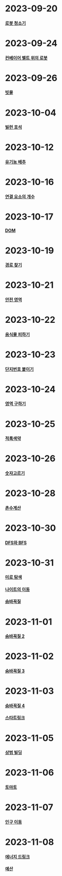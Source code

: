 # 2023-09-20
#### [로봇 청소기](https://www.acmicpc.net/problem/14503)

# 2023-09-24
#### [컨베이어 벨트 위의 로봇](https://www.acmicpc.net/problem/20055)

# 2023-09-26
#### [빗물](https://www.acmicpc.net/problem/14719)

# 2023-10-04
#### [빌런 호석](https://www.acmicpc.net/problem/22251)

# 2023-10-12
#### [유기농 배추](https://www.acmicpc.net/problem/1012)

# 2023-10-16
#### [연결 요소의 개수](https://www.acmicpc.net/problem/11724)

# 2023-10-17
#### [DOM](https://www.acmicpc.net/problem/10552)

# 2023-10-19
#### [경로 찾기](https://www.acmicpc.net/problem/11403)

# 2023-10-21
#### [안전 영역](https://www.acmicpc.net/problem/2468)

# 2023-10-22
#### [음식물 피하기](https://www.acmicpc.net/problem/1743)

# 2023-10-23
#### [단지번호 붙이기](https://www.acmicpc.net/problem/2667)

# 2023-10-24
#### [영역 구하기](https://www.acmicpc.net/problem/2583)

# 2023-10-25
#### [적록색약](https://www.acmicpc.net/problem/10026)

# 2023-10-26
#### [숫자고르기](https://www.acmicpc.net/problem/2668)

# 2023-10-28
#### [촌수계산](https://www.acmicpc.net/problem/2644)

# 2023-10-30
#### [DFS와 BFS](https://www.acmicpc.net/problem/1260)

# 2023-10-31
#### [미로 탐색](https://www.acmicpc.net/problem/2178)
#### [나이트의 이동](https://www.acmicpc.net/problem/7562)
#### [숨바꼭질](https://www.acmicpc.net/problem/1697)

# 2023-11-01
#### [숨바꼭질 2](https://www.acmicpc.net/problem/12851)

# 2023-11-02
#### [숨바꼭질 3](https://www.acmicpc.net/problem/13549)

# 2023-11-03
#### [숨바꼭질 4](https://www.acmicpc.net/problem/13913)
#### [스타트링크](https://www.acmicpc.net/problem/5014)

# 2023-11-05
#### [상범 빌딩](https://www.acmicpc.net/problem/6593)

# 2023-11-06
#### [토마토](https://www.acmicpc.net/problem/7576)

# 2023-11-07
#### [인구 이동](https://www.acmicpc.net/problem/16234)

# 2023-11-08
#### [에너지 드링크](https://www.acmicpc.net/problem/20115)
#### [예산](https://www.acmicpc.net/problem/2512)


